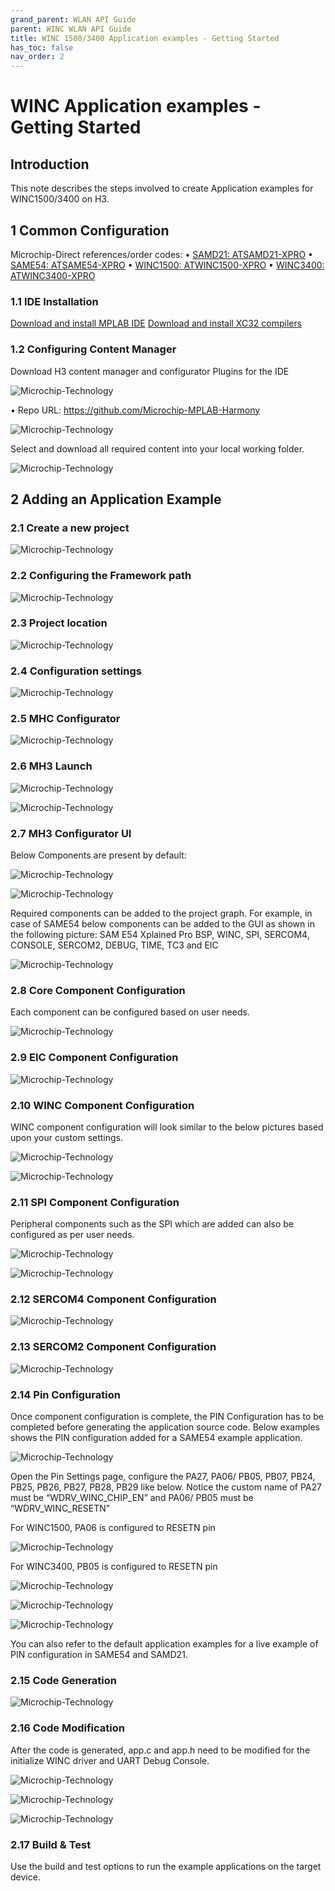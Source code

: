 ```yaml
---
grand_parent: WLAN API Guide
parent: WINC WLAN API Guide
title: WINC 1500/3400 Application examples - Getting Started
has_toc: false
nav_order: 2
---
```


# WINC Application examples - Getting Started
## Introduction

This note describes the steps involved to create Application examples for WINC1500/3400 on H3.

## 1 Common Configuration

Microchip-Direct references/order codes:
• [SAMD21: ATSAMD21-XPRO](https://www.microchip.com/Developmenttools/ProductDetails/ATSAMe54-XPRO)
• [SAME54: ATSAME54-XPRO](https://www.microchip.com/Developmenttools/ProductDetails/ATSAMD21-XPRO)
• [WINC1500: ATWINC1500-XPRO](https://www.microchip.com/Developmenttools/ProductDetails/ATWINC1500-XPRO)
• [WINC3400: ATWINC3400-XPRO](https://www.microchip.com/Developmenttools/ProductDetails/ATWINC3400-XPRO)

### 1.1 IDE Installation

[Download and install MPLAB IDE](https://www.microchip.com/mplab/mplab-x-ide)
[Download and install XC32 compilers](https://www.microchip.com/mplab/compilers)

### 1.2 Configuring Content Manager

Download H3 content manager and configurator Plugins for the IDE

![Microchip-Technology](images/GettingStarted_pic1.png)

• Repo URL: https://github.com/Microchip-MPLAB-Harmony

![Microchip-Technology](images/GettingStarted_pic2.png)

Select and download all required content into your local working folder.

![Microchip-Technology](images/GettingStarted_pic3.png)

## 2 Adding an Application Example

### 2.1 Create a new project

![Microchip-Technology](images/GettingStarted_pic4.png)

### 2.2 Configuring the Framework path

![Microchip-Technology](images/GettingStarted_pic5.png)

### 2.3 Project location

![Microchip-Technology](images/GettingStarted_pic6.png)

### 2.4 Configuration settings

![Microchip-Technology](images/GettingStarted_pic7.png)

### 2.5 MHC Configurator

![Microchip-Technology](images/GettingStarted_pic8.png)

### 2.6 MH3 Launch

![Microchip-Technology](images/GettingStarted_pic9.png)

![Microchip-Technology](images/GettingStarted_pic10.png)

### 2.7 MH3 Configurator UI

Below Components are present by default:

![Microchip-Technology](images/GettingStarted_pic11.png)

![Microchip-Technology](images/GettingStarted_pic12.png)

Required components can be added to the project graph. For example, in case of SAME54 below components can be added to the GUI as shown in the following picture: SAM E54 Xplained Pro BSP, WINC, SPI, SERCOM4, CONSOLE, SERCOM2, DEBUG, TIME, TC3 and EIC

![Microchip-Technology](images/GettingStarted_pic13.png)

### 2.8 Core Component Configuration

Each component can be configured based on user needs.

![Microchip-Technology](images/GettingStarted_pic14.png)

### 2.9 EIC Component Configuration

![Microchip-Technology](images/GettingStarted_pic15.png)

### 2.10 WINC Component Configuration

WINC component configuration will look similar to the below pictures based upon your custom settings.

![Microchip-Technology](images/GettingStarted_pic16.png)

![Microchip-Technology](images/GettingStarted_pic17.png)

### 2.11 SPI Component Configuration

Peripheral components such as the SPI which are added can also be configured as per user needs.

![Microchip-Technology](images/GettingStarted_pic18.png)

![Microchip-Technology](images/GettingStarted_pic19.png)

### 2.12 SERCOM4 Component Configuration

![Microchip-Technology](images/GettingStarted_pic20.png)

### 2.13 SERCOM2 Component Configuration

![Microchip-Technology](images/GettingStarted_pic21.png)

### 2.14 Pin Configuration

Once component configuration is complete, the PIN Configuration has to be completed before generating the application source code. Below examples shows the PIN configuration added for a SAME54 example application.

![Microchip-Technology](images/GettingStarted_pic22.png)

Open the Pin Settings page, configure the PA27, PA06/ PB05, PB07, PB24, PB25, PB26, PB27, PB28, PB29 like below. Notice the custom name of PA27 must be “WDRV_WINC_CHIP_EN” and PA06/ PB05 must be “WDRV_WINC_RESETN”

For WINC1500, PA06 is configured to RESETN pin

![Microchip-Technology](images/GettingStarted_pic23.png)

For WINC3400, PB05 is configured to RESETN pin

![Microchip-Technology](images/GettingStarted_pic24.png)

![Microchip-Technology](images/GettingStarted_pic25.png)

![Microchip-Technology](images/GettingStarted_pic26.png)

You can also refer to the default application examples for a live example of PIN configuration in SAME54 and SAMD21.

### 2.15 Code Generation

![Microchip-Technology](images/GettingStarted_pic27.png)

### 2.16 Code Modification

After the code is generated, app.c and app.h need to be modified for the initialize WINC driver and UART Debug Console.

![Microchip-Technology](images/GettingStarted_pic28.png)

![Microchip-Technology](images/GettingStarted_pic29.png)

![Microchip-Technology](images/GettingStarted_pic30.png)

### 2.17 Build & Test

Use the build and test options to run the example applications on the target device.

